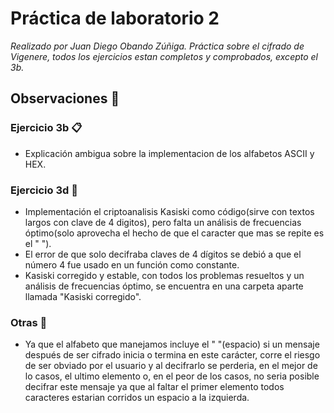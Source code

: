 # Práctica de laboratorio 2

_Realizado por Juan Diego Obando Zúñiga._
_Práctica sobre el cifrado de Vigenere, todos los ejercicios estan completos y comprobados, excepto el 3b._


## Observaciones 🚀

### Ejercicio 3b 📋

* Explicación ambigua sobre la implementacion de los alfabetos ASCII y HEX.

### Ejercicio 3d 🔧

* Implementación el criptoanalisis Kasiski como código(sirve con textos largos con clave de 4 digitos), pero falta un análisis de frecuencias óptimo(solo aprovecha el hecho de que el caracter que mas se repite es el " ").
* El error de que solo decifraba claves de 4 dígitos se debió a que el número 4 fue usado en un función como constante.
* Kasiski corregido y estable, con todos los problemas resueltos y un análisis de frecuencias óptimo, se encuentra en una carpeta aparte llamada "Kasiski corregido".

### Otras 📙

* Ya que el alfabeto que manejamos incluye el " "(espacio) si un mensaje después de ser cifrado inicia o termina en este carácter, corre el riesgo de ser obviado por el usuario y al decifrarlo se perderia, en el mejor de lo casos, el ultimo elemento o, en el peor de los casos, no seria posible decifrar este mensaje ya que al faltar el primer elemento todos caracteres estarian corridos un espacio a la izquierda.
